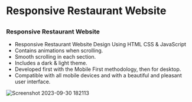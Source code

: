 # Responsive Restaurant Website
##
### Responsive Restaurant Website

- Responsive Restaurant Website Design Using HTML CSS & JavaScript
- Contains animations when scrolling.
- Smooth scrolling in each section.
- Includes a dark & light theme.
- Developed first with the Mobile First methodology, then for desktop.
- Compatible with all mobile devices and with a beautiful and pleasant user interface.

![Screenshot 2023-09-30 182113](https://github.com/AdiiAnand/Web-Development-Projects/assets/35601079/4a879d6f-bdff-4ca2-b885-86ccabaa3fd3)

